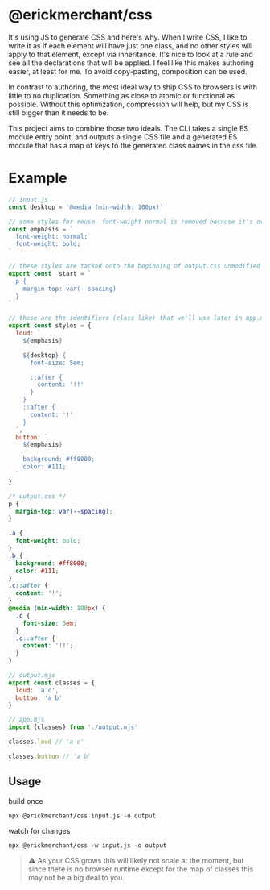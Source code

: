 # @erickmerchant/css

It's using JS to generate CSS and here's why. When I write CSS, I like to write it as if each element will have just one class, and no other styles will apply to that element, except via inheritance. It's nice to look at a rule and see all the declarations that will be applied. I feel like this makes authoring easier, at least for me. To avoid copy-pasting, composition can be used.

In contrast to authoring, the most ideal way to ship CSS to browsers is with little to no duplication. Something as close to atomic or functional as possible. Without this optimization, compression will help, but my CSS is still bigger than it needs to be.

This project aims to combine those two ideals. The CLI takes a single ES module entry point, and outputs a single CSS file and a generated ES module that has a map of keys to the generated class names in the css file.

# Example

```javascript
// input.js
const desktop = '@media (min-width: 100px)'

// some styles for reuse. font-weight normal is removed because it's overridden
const emphasis = `
  font-weight: normal;
  font-weight: bold;
`

// these styles are tacked onto the beginning of output.css unmodified
export const _start = `
  p {
    margin-top: var(--spacing)
  }
`

// these are the identifiers (class like) that we'll use later in app.mjs
export const styles = {
  loud: `
    ${emphasis}

    ${desktop} {
      font-size: 5em;

      ::after {
        content: '!!'
      }
    }
    ::after {
      content: '!'
    }
  `,
  button: `
    ${emphasis}

    background: #ff8000;
    color: #111;
  `
}
```

```css
/* output.css */
p {
  margin-top: var(--spacing);
}

.a {
  font-weight: bold;
}
.b {
  background: #ff8000;
  color: #111;
}
.c::after {
  content: '!';
}
@media (min-width: 100px) {
  .c {
    font-size: 5em;
  }
  .c::after {
    content: '!!';
  }
}
```

```javascript
// output.mjs
export const classes = {
  loud: 'a c',
  button: 'a b'
}
```

```javascript
// app.mjs
import {classes} from './output.mjs'

classes.loud // 'a c'

classes.button // 'a b'
```

## Usage

build once

```
npx @erickmerchant/css input.js -o output
```

watch for changes

```
npx @erickmerchant/css -w input.js -o output
```

> ⚠️ As your CSS grows this will likely not scale at the moment, but since there is no browser runtime except for the map of classes this may not be a big deal to you.
